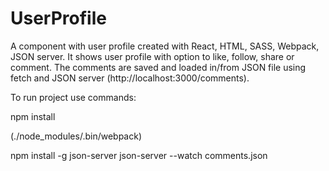 # UserProfile

A component with user profile created with React, HTML, SASS, Webpack, JSON server.
It shows user profile with option to like, follow, share or comment.
The comments are saved and loaded in/from JSON file using fetch and JSON server (http://localhost:3000/comments).

To run project use commands:

npm install

(./node_modules/.bin/webpack)

npm install -g json-server
json-server --watch comments.json
